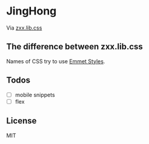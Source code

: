 # JingHong

Via [zxx.lib.css](https://github.com/ryli/zxx.lib.css)

## The difference between zxx.lib.css
Names of CSS try to use [Emmet Styles](http://docs.emmet.io/cheat-sheet/).

## Todos
- [ ] mobile snippets
- [ ] flex

## License
MIT
